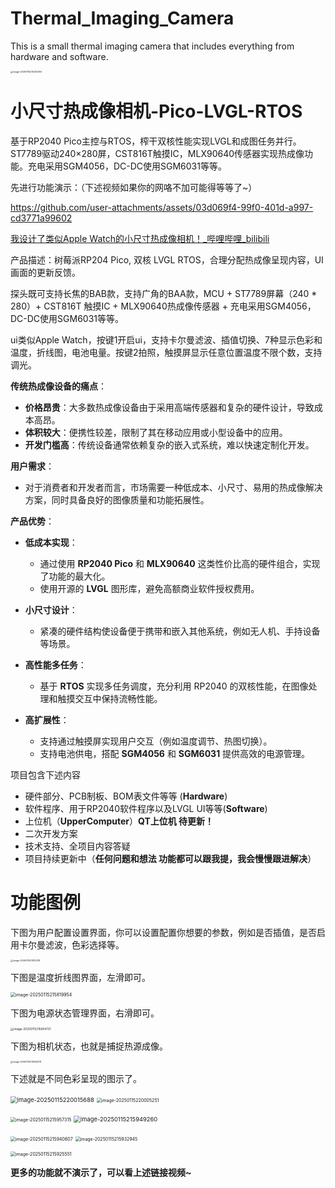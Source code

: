 # Thermal_Imaging_Camera

This is a small thermal imaging camera that includes everything from hardware and software.

<img src="markdown-img/README.assets/image-20250115215330393.png" alt="image-20250115215330393" style="zoom: 25%;" /> 

# 小尺寸热成像相机-Pico-LVGL-RTOS

基于RP2040 Pico主控与RTOS，榨干双核性能实现LVGL和成图任务并行。ST7789驱动240×280屏，CST816T触摸IC，MLX90640传感器实现热成像功能。充电采用SGM4056，DC-DC使用SGM6031等等。

先进行功能演示：（下述视频如果你的网咯不加可能得等等了~）

https://github.com/user-attachments/assets/03d069f4-99f0-401d-a997-cd3771a99602

[我设计了类似Apple Watch的小尺寸热成像相机！_哔哩哔哩_bilibili](https://www.bilibili.com/video/BV1f2cqeFEhV/?spm_id_from=333.999.0.0&vd_source=b92f0eff9ee9754b45582937ba74e8dd)

产品描述：树莓派RP204 Pico, 双核 LVGL RTOS，合理分配热成像呈现内容，UI画面的更新反馈。

探头既可支持长焦的BAB款，支持广角的BAA款，MCU + ST7789屏幕（240 * 280）+ CST816T 触摸IC + MLX90640热成像传感器 + 充电采用SGM4056，DC-DC使用SGM6031等等。

ui类似Apple Watch，按键1开启ui，支持卡尔曼滤波、插值切换、7种显示色彩和温度，折线图，电池电量。按键2拍照，触摸屏显示任意位置温度不限个数，支持调光。

**传统热成像设备的痛点**：

- **价格昂贵**：大多数热成像设备由于采用高端传感器和复杂的硬件设计，导致成本高昂。
- **体积较大**：便携性较差，限制了其在移动应用或小型设备中的应用。
- **开发门槛高**：传统设备通常依赖复杂的嵌入式系统，难以快速定制化开发。

**用户需求**：

- 对于消费者和开发者而言，市场需要一种低成本、小尺寸、易用的热成像解决方案，同时具备良好的图像质量和功能拓展性。

**产品优势**：

- **低成本实现**：
  - 通过使用 **RP2040 Pico** 和 **MLX90640** 这类性价比高的硬件组合，实现了功能的最大化。
  - 使用开源的 **LVGL** 图形库，避免高额商业软件授权费用。

- **小尺寸设计**：
  - 紧凑的硬件结构使设备便于携带和嵌入其他系统，例如无人机、手持设备等场景。

- **高性能多任务**：
  - 基于 **RTOS** 实现多任务调度，充分利用 RP2040 的双核性能，在图像处理和触摸交互中保持流畅性能。

- **高扩展性**：
  - 支持通过触摸屏实现用户交互（例如温度调节、热图切换）。
  - 支持电池供电，搭配 **SGM4056** 和 **SGM6031** 提供高效的电源管理。

项目包含下述内容

- 硬件部分、PCB制板、BOM表文件等等 (**Hardware**)
- 软件程序、用于RP2040软件程序以及LVGL UI等等(**Software**)
- 上位机（**UpperComputer**）**QT上位机 待更新！**
- 二次开发方案
- 技术支持、全项目内容答疑
- 项目持续更新中（**任何问题和想法 功能都可以跟我提，我会慢慢跟进解决**）



# 功能图例

下图为用户配置设置界面，你可以设置配置你想要的参数，例如是否插值，是否启用卡尔曼滤波，色彩选择等。

<img src="markdown-img/README.assets/image-20250115215152119.png" alt="image-20250115215152119" style="zoom:25%;" /> 

下图是温度折线图界面，左滑即可。

<img src="markdown-img/README.assets/image-20250115215819954.png" alt="image-20250115215819954" style="zoom: 50%;" /> 

下图为电源状态管理界面，右滑即可。

<img src="markdown-img/README.assets/image-20250115215804731.png" alt="image-20250115215804731" style="zoom: 33%;" /> 

下图为相机状态，也就是捕捉热源成像。

<img src="markdown-img/README.assets/image-20250115215555378.png" alt="image-20250115215555378" style="zoom:25%;" /> 

下述就是不同色彩呈现的图示了。

<img src="markdown-img/README.assets/image-20250115220015688.png" alt="image-20250115220015688" style="zoom: 67%;" /> <img src="markdown-img/README.assets/image-20250115220005251.png" alt="image-20250115220005251" style="zoom: 50%;" />

<img src="markdown-img/README.assets/image-20250115215957315.png" alt="image-20250115215957315" style="zoom: 50%;" /> <img src="markdown-img/README.assets/image-20250115215949260.png" alt="image-20250115215949260" style="zoom: 67%;" />

<img src="markdown-img/README.assets/image-20250115215940607.png" alt="image-20250115215940607" style="zoom: 50%;" /> <img src="markdown-img/README.assets/image-20250115215932945.png" alt="image-20250115215932945" style="zoom:50%;" />

<img src="markdown-img/README.assets/image-20250115215925551.png" alt="image-20250115215925551" style="zoom:50%;" /> 

**更多的功能就不演示了，可以看上述链接视频~**
